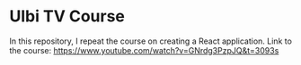 # Ulbi TV Course


In this repository, I repeat the course on creating a React application. Link to the course: https://www.youtube.com/watch?v=GNrdg3PzpJQ&t=3093s